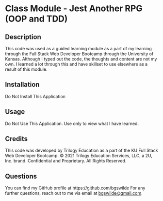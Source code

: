 
  # Class Module - Jest Another RPG (OOP and TDD)

  ## Description
  This code was used as a guided learning module as a part of my learning through the Full Stack Web Developer Bootcamp through the University of Kansas. Although I typed out the code, the thoughts and content are not my own. I learned a lot through this and have skillset to use elsewhere as a result of this module.

  ## Installation
  Do Not Install This Application

  ## Usage
  Do Not Use This Application. Use only to view what I have learned.

  ## Credits
  This code was developed by Trilogy Education as a part of the KU Full Stack Web Developer Bootcamp. © 2021 Trilogy Education Services, LLC, a 2U, Inc. brand. Confidential and Proprietary. All Rights Reserved.

  ## Questions
  You can find my GitHub profile at https://github.com/bgswilde
  For any further questions, reach out to me via email at bgswilde@gmail.com.
